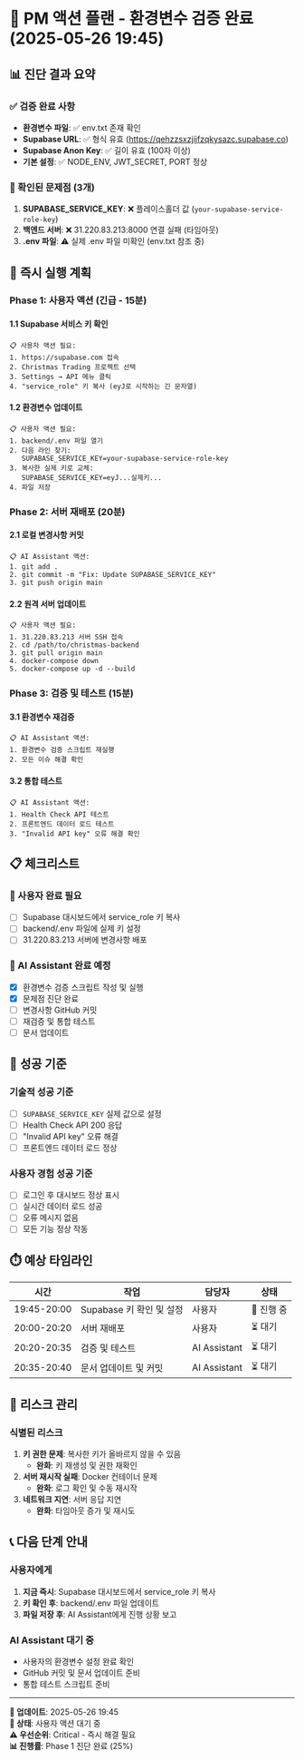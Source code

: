 # 🎯 PM 액션 플랜 - 환경변수 검증 완료 (2025-05-26 19:45)

## 📊 진단 결과 요약

### ✅ 검증 완료 사항
- **환경변수 파일**: ✅ env.txt 존재 확인
- **Supabase URL**: ✅ 형식 유효 (https://qehzzsxzjijfzqkysazc.supabase.co)
- **Supabase Anon Key**: ✅ 길이 유효 (100자 이상)
- **기본 설정**: ✅ NODE_ENV, JWT_SECRET, PORT 정상

### 🔴 확인된 문제점 (3개)
1. **SUPABASE_SERVICE_KEY**: ❌ 플레이스홀더 값 (`your-supabase-service-role-key`)
2. **백엔드 서버**: ❌ 31.220.83.213:8000 연결 실패 (타임아웃)
3. **.env 파일**: ⚠️ 실제 .env 파일 미확인 (env.txt 참조 중)

## 🎯 즉시 실행 계획

### Phase 1: 사용자 액션 (긴급 - 15분)

#### 1.1 Supabase 서비스 키 확인
```
📋 사용자 액션 필요:
1. https://supabase.com 접속
2. Christmas Trading 프로젝트 선택
3. Settings → API 메뉴 클릭
4. "service_role" 키 복사 (eyJ로 시작하는 긴 문자열)
```

#### 1.2 환경변수 업데이트
```
📋 사용자 액션 필요:
1. backend/.env 파일 열기
2. 다음 라인 찾기:
   SUPABASE_SERVICE_KEY=your-supabase-service-role-key
3. 복사한 실제 키로 교체:
   SUPABASE_SERVICE_KEY=eyJ...실제키...
4. 파일 저장
```

### Phase 2: 서버 재배포 (20분)

#### 2.1 로컬 변경사항 커밋
```
📋 AI Assistant 액션:
1. git add .
2. git commit -m "Fix: Update SUPABASE_SERVICE_KEY"
3. git push origin main
```

#### 2.2 원격 서버 업데이트
```
📋 사용자 액션 필요:
1. 31.220.83.213 서버 SSH 접속
2. cd /path/to/christmas-backend
3. git pull origin main
4. docker-compose down
5. docker-compose up -d --build
```

### Phase 3: 검증 및 테스트 (15분)

#### 3.1 환경변수 재검증
```
📋 AI Assistant 액션:
1. 환경변수 검증 스크립트 재실행
2. 모든 이슈 해결 확인
```

#### 3.2 통합 테스트
```
📋 AI Assistant 액션:
1. Health Check API 테스트
2. 프론트엔드 데이터 로드 테스트
3. "Invalid API key" 오류 해결 확인
```

## 📋 체크리스트

### 🚨 사용자 완료 필요
- [ ] Supabase 대시보드에서 service_role 키 복사
- [ ] backend/.env 파일에 실제 키 설정
- [ ] 31.220.83.213 서버에 변경사항 배포

### 🤖 AI Assistant 완료 예정
- [x] 환경변수 검증 스크립트 작성 및 실행
- [x] 문제점 진단 완료
- [ ] 변경사항 GitHub 커밋
- [ ] 재검증 및 통합 테스트
- [ ] 문서 업데이트

## 🎯 성공 기준

### 기술적 성공 기준
- [ ] `SUPABASE_SERVICE_KEY` 실제 값으로 설정
- [ ] Health Check API 200 응답
- [ ] "Invalid API key" 오류 해결
- [ ] 프론트엔드 데이터 로드 정상

### 사용자 경험 성공 기준
- [ ] 로그인 후 대시보드 정상 표시
- [ ] 실시간 데이터 로드 성공
- [ ] 오류 메시지 없음
- [ ] 모든 기능 정상 작동

## ⏱️ 예상 타임라인

| 시간 | 작업 | 담당자 | 상태 |
|------|------|--------|------|
| 19:45-20:00 | Supabase 키 확인 및 설정 | 사용자 | 🔄 진행 중 |
| 20:00-20:20 | 서버 재배포 | 사용자 | ⏳ 대기 |
| 20:20-20:35 | 검증 및 테스트 | AI Assistant | ⏳ 대기 |
| 20:35-20:40 | 문서 업데이트 및 커밋 | AI Assistant | ⏳ 대기 |

## 🚨 리스크 관리

### 식별된 리스크
1. **키 권한 문제**: 복사한 키가 올바르지 않을 수 있음
   - **완화**: 키 재생성 및 권한 재확인
2. **서버 재시작 실패**: Docker 컨테이너 문제
   - **완화**: 로그 확인 및 수동 재시작
3. **네트워크 지연**: 서버 응답 지연
   - **완화**: 타임아웃 증가 및 재시도

## 📞 다음 단계 안내

### 사용자에게
1. **지금 즉시**: Supabase 대시보드에서 service_role 키 복사
2. **키 확인 후**: backend/.env 파일 업데이트
3. **파일 저장 후**: AI Assistant에게 진행 상황 보고

### AI Assistant 대기 중
- 사용자의 환경변수 설정 완료 확인
- GitHub 커밋 및 문서 업데이트 준비
- 통합 테스트 스크립트 준비

---

**📅 업데이트**: 2025-05-26 19:45  
**🔄 상태**: 사용자 액션 대기 중  
**⚠️ 우선순위**: Critical - 즉시 해결 필요  
**📊 진행률**: Phase 1 진단 완료 (25%) 